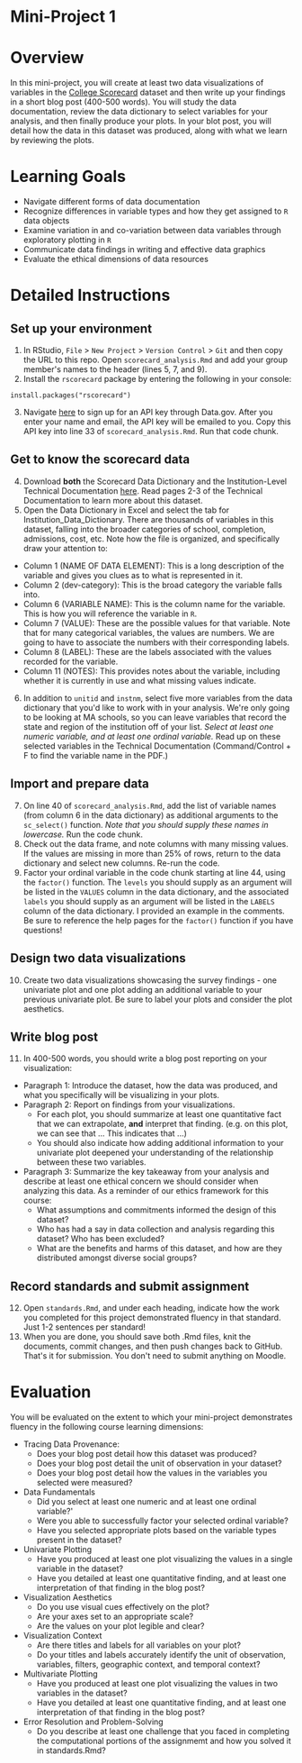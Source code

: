 # Mini-Project 1

# Overview

In this mini-project, you will create at least two data visualizations of variables in the [College Scorecard](https://collegescorecard.ed.gov/) dataset and then write up your findings in a short blog post (400-500 words). You will study the data documentation, review the data dictionary to select variables for your analysis, and then finally produce your plots. In your blot post, you will detail how the data in this dataset was produced, along with what we learn by reviewing the plots. 

# Learning Goals

* Navigate different forms of data documentation
* Recognize differences in variable types and how they get assigned to `R` data objects 
* Examine variation in and co-variation between data variables through exploratory plotting in `R`
* Communicate data findings in writing and effective data graphics
* Evaluate the ethical dimensions of data resources

# Detailed Instructions

## Set up your environment

1. In RStudio, `File` > `New Project` > `Version Control` > `Git` and then copy the URL to this repo. Open `scorecard_analysis.Rmd` and add your group member's names to the header (lines 5, 7, and 9). 
2. Install the `rscorecard` package by entering the following in your console: 

`install.packages("rscorecard")`

3. Navigate [here](https://api.data.gov/signup/) to sign up for an API key through Data.gov. After you enter your name and email, the API key will be emailed to you. Copy this API key into line 33 of `scorecard_analysis.Rmd`. Run that code chunk. 

## Get to know the scorecard data

4. Download **both** the Scorecard Data Dictionary and the Institution-Level Technical Documentation [here](https://collegescorecard.ed.gov/data/documentation/). Read pages 2-3 of the Technical Documentation to learn more about this dataset. 
5. Open the Data Dictionary in Excel and select the tab for Institution_Data_Dictionary. There are thousands of variables in this dataset, falling into the broader categories of school, completion, admissions, cost, etc. Note how the file is organized, and specifically draw your attention to:
  * Column 1 (NAME OF DATA ELEMENT): This is a long description of the variable and gives you clues as to what is represented in it. 
  * Column 2 (dev-category): This is the broad category the variable falls into.
  * Column 6 (VARIABLE NAME): This is the column name for the variable. This is how you will reference the variable in `R`. 
  * Column 7 (VALUE): These are the possible values for that variable. Note that for many categorical variables, the values are numbers. We are going to have to associate the numbers with their corresponding labels. 
  * Column 8 (LABEL): These are the labels associated with the values recorded for the variable. 
  * Column 11 (NOTES): This provides notes about the variable, including whether it is currently in use and what missing values indicate. 

6. In addition to `unitid` and `instnm`, select five more variables from the data dictionary that you'd like to work with in your analysis. We're only going to be looking at MA schools, so you can leave variables that record the state and region of the institution off of your list. *Select at least one numeric variable, and at least one ordinal variable.* Read up on these selected variables in the Technical Documentation (Command/Control + F to find the variable name in the PDF.)

## Import and prepare data

7. On line 40 of `scorecard_analysis.Rmd`, add the list of variable names (from column 6 in the data dictionary) as additional arguments to the `sc_select()` function. *Note that you should supply these names in lowercase.* Run the code chunk. 
8. Check out the data frame, and note columns with many missing values. If the values are missing in more than 25% of rows, return to the data dictionary and select new columns. Re-run the code. 
9. Factor your ordinal variable in the code chunk starting at line 44, using the `factor()` function. The `levels` you should supply as an argument will be listed in the `VALUES` column in the data dictionary, and the associated `labels` you should supply as an argument will be listed in the `LABELS` column of the data dictionary. I provided an example in the comments. Be sure to reference the help pages for the `factor()` function if you have questions!

## Design two data visualizations

10. Create two data visualizations showcasing the survey findings - one univariate plot and one plot adding an additional variable to your previous univariate plot. Be sure to label your plots and consider the plot aesthetics.

## Write blog post

11. In 400-500 words, you should write a blog post reporting on your visualization:
  * Paragraph 1: Introduce the dataset, how the data was produced, and what you specifically will be visualizing in your plots. 
  * Paragraph 2: Report on findings from your visualizations.
    * For each plot, you should summarize at least one quantitative fact that we can extrapolate, **and** interpret that finding. (e.g. on this plot, we can see that ... This indicates that ...)
    * You should also indicate how adding additional information to your univariate plot deepened your understanding of the relationship between these two variables. 
  * Paragraph 3: Summarize the key takeaway from your analysis and describe at least one ethical concern we should consider when analyzing this data. As a reminder of our ethics framework for this course:
    * What assumptions and commitments informed the design of this dataset?
    * Who has had a say in data collection and analysis regarding this dataset? Who has been excluded?
    * What are the benefits and harms of this dataset, and how are they distributed amongst diverse social groups?
    
## Record standards and submit assignment

12. Open `standards.Rmd`, and under each heading, indicate how the work you completed for this project demonstrated fluency in that standard. Just 1-2 sentences per standard!
13. When you are done, you should save both .Rmd files, knit the documents, commit changes, and then push changes back to GitHub. That's it for submission. You don't need to submit anything on Moodle. 

# Evaluation 

You will be evaluated on the extent to which your mini-project demonstrates fluency in the following course learning dimensions:

* Tracing Data Provenance: 
  * Does your blog post detail how this dataset was produced?
  * Does your blog post detail the unit of observation in your dataset?
  * Does your blog post detail how the values in the variables you selected were measured?
* Data Fundamentals
  * Did you select at least one numeric and at least one ordinal variable?'
  * Were you able to successfully factor your selected ordinal variable?
  * Have you selected appropriate plots based on the variable types present in the dataset?
* Univariate Plotting
  * Have you produced at least one plot visualizing the values in a single variable in the dataset?
  * Have you detailed at least one quantitative finding, and at least one interpretation of that finding in the blog post?
* Visualization Aesthetics
  * Do you use visual cues effectively on the plot?
  * Are your axes set to an appropriate scale?
  * Are the values on your plot legible and clear?
* Visualization Context
  * Are there titles and labels for all variables on your plot?
  * Do your titles and labels accurately identify the unit of observation, variables, filters, geographic context, and temporal context?
* Multivariate Plotting
  * Have you produced at least one plot visualizing the values in two variables in the dataset?
  * Have you detailed at least one quantitative finding, and at least one interpretation of that finding in the blog post?
* Error Resolution and Problem-Solving
  * Do you describe at least one challenge that you faced in completing the computational portions of the assignmemt and how you solved it in standards.Rmd?
  

